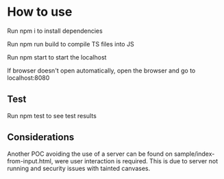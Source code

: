 # How to use

Run npm i to install dependencies

Run npm run build to compile TS files into JS

Run npm start to start the localhost

If browser doesn't open automatically, open the browser and go to localhost:8080

## Test

Run npm test to see test results

## Considerations

Another POC avoiding the use of a server can be found on sample/index-from-input.html, were user interaction is required. This is due to server not running and security issues with tainted canvases.